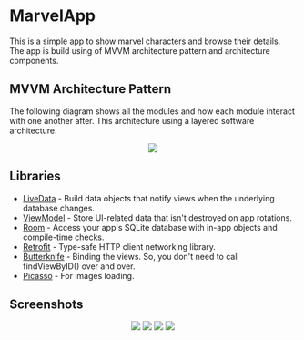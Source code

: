 # MarvelApp
This is a simple app to show marvel characters and browse their details. The app is build using of MVVM architecture pattern and architecture components.

## MVVM Architecture Pattern
The following diagram shows all the modules and how each module interact with one another after.
This architecture using a layered software architecture.
<p align="center">
  <img src="https://developer.android.com/topic/libraries/architecture/images/final-architecture.png"/>
</p>

## Libraries
   * [LiveData][1] - Build data objects that notify views when the underlying database changes.
   * [ViewModel][2] - Store UI-related data that isn't destroyed on app rotations.
   * [Room][3] - Access your app's SQLite database with in-app objects and compile-time checks.
   * [Retrofit][4] -  Type-safe HTTP client networking library.
   * [Butterknife][5] - Binding the views. So, you don't need to call findViewByID() over and over.
   * [Picasso][6] - For images loading.
   
   [1]: https://developer.android.com/topic/libraries/architecture/livedata
   [2]: https://developer.android.com/topic/libraries/architecture/room
   [3]: https://developer.android.com/topic/libraries/architecture/viewmodel
   [4]: https://square.github.io/retrofit
   [5]: https://jakewharton.github.io/butterknife
   [6]: https://square.github.io/picasso
   
   ## Screenshots
   <p align="center">
  <img src="https://user-images.githubusercontent.com/16237969/63377280-12d27480-c390-11e9-90b8-be64294e4be0.png"/>
  <img src="https://user-images.githubusercontent.com/16237969/63377361-47463080-c390-11e9-95c6-cd1d8dfc9139.png"/>
  <img src="https://user-images.githubusercontent.com/16237969/63377674-d2272b00-c390-11e9-8164-279eb153ba57.png"/>
  <img src="https://user-images.githubusercontent.com/16237969/63377675-d2272b00-c390-11e9-901a-18e04282ff2d.png"/>
</p>

